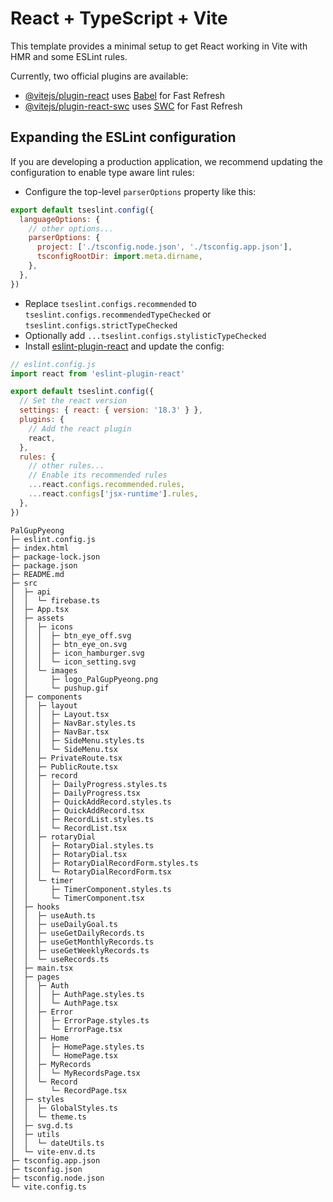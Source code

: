# React + TypeScript + Vite

This template provides a minimal setup to get React working in Vite with HMR and some ESLint rules.

Currently, two official plugins are available:

- [@vitejs/plugin-react](https://github.com/vitejs/vite-plugin-react/blob/main/packages/plugin-react/README.md) uses [Babel](https://babeljs.io/) for Fast Refresh
- [@vitejs/plugin-react-swc](https://github.com/vitejs/vite-plugin-react-swc) uses [SWC](https://swc.rs/) for Fast Refresh

## Expanding the ESLint configuration

If you are developing a production application, we recommend updating the configuration to enable type aware lint rules:

- Configure the top-level `parserOptions` property like this:

```js
export default tseslint.config({
  languageOptions: {
    // other options...
    parserOptions: {
      project: ['./tsconfig.node.json', './tsconfig.app.json'],
      tsconfigRootDir: import.meta.dirname,
    },
  },
})
```

- Replace `tseslint.configs.recommended` to `tseslint.configs.recommendedTypeChecked` or `tseslint.configs.strictTypeChecked`
- Optionally add `...tseslint.configs.stylisticTypeChecked`
- Install [eslint-plugin-react](https://github.com/jsx-eslint/eslint-plugin-react) and update the config:

```js
// eslint.config.js
import react from 'eslint-plugin-react'

export default tseslint.config({
  // Set the react version
  settings: { react: { version: '18.3' } },
  plugins: {
    // Add the react plugin
    react,
  },
  rules: {
    // other rules...
    // Enable its recommended rules
    ...react.configs.recommended.rules,
    ...react.configs['jsx-runtime'].rules,
  },
})
```

```
PalGupPyeong
├─ eslint.config.js
├─ index.html
├─ package-lock.json
├─ package.json
├─ README.md
├─ src
│  ├─ api
│  │  └─ firebase.ts
│  ├─ App.tsx
│  ├─ assets
│  │  ├─ icons
│  │  │  ├─ btn_eye_off.svg
│  │  │  ├─ btn_eye_on.svg
│  │  │  ├─ icon_hamburger.svg
│  │  │  └─ icon_setting.svg
│  │  └─ images
│  │     ├─ logo_PalGupPyeong.png
│  │     └─ pushup.gif
│  ├─ components
│  │  ├─ layout
│  │  │  ├─ Layout.tsx
│  │  │  ├─ NavBar.styles.ts
│  │  │  ├─ NavBar.tsx
│  │  │  ├─ SideMenu.styles.ts
│  │  │  └─ SideMenu.tsx
│  │  ├─ PrivateRoute.tsx
│  │  ├─ PublicRoute.tsx
│  │  ├─ record
│  │  │  ├─ DailyProgress.styles.ts
│  │  │  ├─ DailyProgress.tsx
│  │  │  ├─ QuickAddRecord.styles.ts
│  │  │  ├─ QuickAddRecord.tsx
│  │  │  ├─ RecordList.styles.ts
│  │  │  └─ RecordList.tsx
│  │  ├─ rotaryDial
│  │  │  ├─ RotaryDial.styles.ts
│  │  │  ├─ RotaryDial.tsx
│  │  │  ├─ RotaryDialRecordForm.styles.ts
│  │  │  └─ RotaryDialRecordForm.tsx
│  │  └─ timer
│  │     ├─ TimerComponent.styles.ts
│  │     └─ TimerComponent.tsx
│  ├─ hooks
│  │  ├─ useAuth.ts
│  │  ├─ useDailyGoal.ts
│  │  ├─ useGetDailyRecords.ts
│  │  ├─ useGetMonthlyRecords.ts
│  │  ├─ useGetWeeklyRecords.ts
│  │  └─ useRecords.ts
│  ├─ main.tsx
│  ├─ pages
│  │  ├─ Auth
│  │  │  ├─ AuthPage.styles.ts
│  │  │  └─ AuthPage.tsx
│  │  ├─ Error
│  │  │  ├─ ErrorPage.styles.ts
│  │  │  └─ ErrorPage.tsx
│  │  ├─ Home
│  │  │  ├─ HomePage.styles.ts
│  │  │  └─ HomePage.tsx
│  │  ├─ MyRecords
│  │  │  └─ MyRecordsPage.tsx
│  │  └─ Record
│  │     └─ RecordPage.tsx
│  ├─ styles
│  │  ├─ GlobalStyles.ts
│  │  └─ theme.ts
│  ├─ svg.d.ts
│  ├─ utils
│  │  └─ dateUtils.ts
│  └─ vite-env.d.ts
├─ tsconfig.app.json
├─ tsconfig.json
├─ tsconfig.node.json
└─ vite.config.ts

```